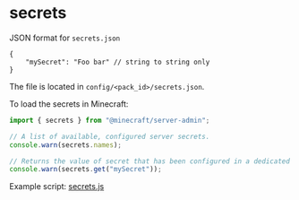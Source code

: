 # secrets

JSON format for `secrets.json`

```jsonc
{
    "mySecret": "Foo bar" // string to string only
}
```

The file is located in `config/<pack_id>/secrets.json`.

To load the secrets in Minecraft:

```js
import { secrets } from "@minecraft/server-admin";

// A list of available, configured server secrets.
console.warn(secrets.names);

// Returns the value of secret that has been configured in a dedicated server configuration JSON file.
console.warn(secrets.get("mySecret"));
```

Example script: [secrets.js](./secrets.js)